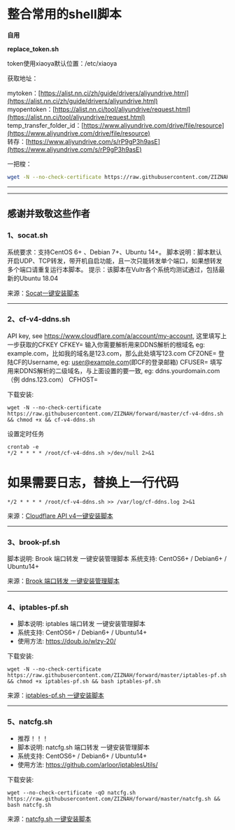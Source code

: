 
# 整合常用的shell脚本

**自用**

**replace_token.sh**

token使用xiaoya默认位置：/etc/xiaoya

获取地址：

mytoken：[https://alist.nn.ci/zh/guide/drivers/aliyundrive.html](https://alist.nn.ci/zh/guide/drivers/aliyundrive.html)  
myopentoken：[https://alist.nn.ci/tool/aliyundrive/request.html](https://alist.nn.ci/tool/aliyundrive/request.html)  
temp_transfer_folder_id：[https://www.aliyundrive.com/drive/file/resource](https://www.aliyundrive.com/drive/file/resource)  
转存：[https://www.aliyundrive.com/s/rP9gP3h9asE](https://www.aliyundrive.com/s/rP9gP3h9asE)

一把梭：

~~~bash
wget -N --no-check-certificate https://raw.githubusercontent.com/ZIZNAH/forward/master/replace_token.sh && chmod +x replace_token.sh && bash replace_token.sh
~~~
---------------------------------------------------------------------



------------------------------------------------------------------------------------------
**感谢并致敬这些作者**
------------------------------------------------------------------------------------------
### **1、socat.sh**

系统要求：支持CentOS 6+ 、Debian 7+、Ubuntu 14+。
脚本说明：脚本默认开启UDP、TCP转发，带开机自启功能，且一次只能转发单个端口，如果想转发多个端口请重复运行本脚本。
提示：该脚本在Vultr各个系统均测试通过，包括最新的Ubuntu 18.04

来源：[Socat一键安装脚本](https://www.moerats.com/archives/621/)

------------------------------------------------------------------------------------------

### **2、cf-v4-ddns.sh**

API key, see https://www.cloudflare.com/a/account/my-account,
这里填写上一步获取的CFKEY
CFKEY=
输入你需要解析用来DDNS解析的根域名 eg: example.com，比如我的域名是123.com，那么此处填写123.com
CFZONE=
登陆CF的Username, eg: user@example.com(即CF的登录邮箱)
CFUSER=
填写用来DDNS解析的二级域名，与上面设置的要一致, eg: ddns.yourdomain.com（例 ddns.123.com）
CFHOST=

下载安装:
~~~
wget -N --no-check-certificate https://raw.githubusercontent.com/ZIZNAH/forward/master/cf-v4-ddns.sh && chmod +x && cf-v4-ddns.sh 
~~~
设置定时任务
~~~
crontab -e
*/2 * * * * /root/cf-v4-ddns.sh >/dev/null 2>&1
~~~
# 如果需要日志，替换上一行代码
~~~
*/2 * * * * /root/cf-v4-ddns.sh >> /var/log/cf-ddns.log 2>&1
~~~
来源：[Cloudflare API v4一键安装脚本](https://github.com/yulewang/cloudflare-api-v4-ddns)

------------------------------------------------------------------------------------------

### **3、brook-pf.sh**

脚本说明: Brook 端口转发 一键安装管理脚本
系统支持: CentOS6+ / Debian6+ / Ubuntu14+

来源：[Brook 端口转发 一键安装管理脚本](https://github.com/ToyoDAdoubiBackup/doubi)

------------------------------------------------------------------------------------------

### **4、iptables-pf.sh**

- 脚本说明: iptables 端口转发 一键安装管理脚本
- 系统支持: CentOS6+ / Debian6+ / Ubuntu14+
- 使用方法: https://doub.io/wlzy-20/

下载安装:
~~~
wget -N --no-check-certificate https://raw.githubusercontent.com/ZIZNAH/forward/master/iptables-pf.sh && chmod +x iptables-pf.sh && bash iptables-pf.sh
~~~
来源：[iptables-pf.sh 一键安装脚本](https://github.com/ToyoDAdoubiBackup/doubi#iptables-pfsh)

------------------------------------------------------------------------------------------

### **5、natcfg.sh**

- 推荐！！！
- 脚本说明: natcfg.sh 端口转发 一键安装管理脚本
- 系统支持: CentOS6+ / Debian6+ / Ubuntu14+
- 使用方法: https://github.com/arloor/iptablesUtils/

下载安装:
~~~
wget --no-check-certificate -qO natcfg.sh https://raw.githubusercontent.com/ZIZNAH/forward/master/natcfg.sh && bash natcfg.sh
~~~
来源：[natcfg.sh 一键安装脚本](https://github.com/arloor/iptablesUtils/)
